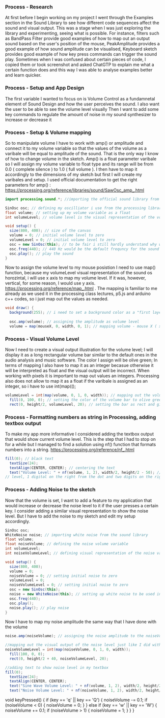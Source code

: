 
### Process - Research 
At first before I begin working on my project I went through the Examples section in the Sound Library to see how different code sequences affect the sound and visual output. This was a stage when I was just exploring the library and experimenting, seeing what is possible. For instance, filters such as BandPass Filter provide good examples of how to map out an output sound based on the user's position of the mouse, PeakAmplitude provides a good example of how sound amplitude can be visualised, Keyboard sketch provides good example of how key press commands can trigger the sound play. Sometimes when I was confused about certain pieces of code, I copied them or took screenshot and asked ChatGTP to explain me what a certain function does and this way I was able to analyse examples better and learn quicker. 
### Process - Setup and App Design 
The first variable I wanted to focus on is Volume Control as a fundamnetal element of Sound Design and how the user perceives the sound. 
I also want the user to be able to see the volume level visually
Then I want to add some key commands to regulate the amount of noise in my sound synthesizer to increase or decrease it 
### Process - Setup & Volume mapping 
So to manipulate volume I have to work with amp() or amplitude and connect it to my volume variable so that the values of the volume as a varibale will be equal to amplitude of the sound. That is the only way I know of how to change volume in the sketch. Amp() is a float parameter varibale so I will assign my volume variable to float type and its range will be from 0.0 ( complete silence ) to 1.0 ( full volume ). I then have to map it accordingly to the dimensions of my sketch but first I will create my varibales and setup. I used official documentation to get the right parameters for amp() : https://processing.org/reference/libraries/sound/SawOsc_amp_.html
```java 
import processing.sound.*; //importing the official sound library from Processing Foundation

SinOsc osc; // defining my oscilliator i use from the processing library for this project 
float volume; // setting up my volume variable as a float 
int volumeLevel; // volume level is the visual representation of the volume being played, int because i will use pixels on the screen to draw it

void setup() {
  size(800, 400); // size of the canvas
  volume = 0; // initial volume level to zero
  volumeLevel = 0; // initial volume level to zero
  osc = new SinOsc(this); // to be fair i still hardly understand why we use (this) in java but as i understand what we did in class this is a special word in java that basically helps us to use and change oscillator in the sketch 
  osc.freq(440); // 440 Hz would be the default frequncy for the sound in Oscillators
  osc.play(); // play the sound
}
```
Now to assign the volume level to my mouse posistion I need to use map() function, because my volumeLevel visual representation of the sound os horozintal, i will use x axis to map my volume level. If it was, however, vertical, for some reason, I would use y axis. https://processing.org/reference/map_.html . The mapping is familiar to me already as we used it in the processing class lectures, p5.js and arduino c++ codes, so i just map out the values as needed. 

```java 
void draw() {
  background(255); // i need to set a background color as a "first layer" of my sketch so that all the UI elements will go on top of it
  
  osc.amp(volume); // assigning the amplitude as volume level
  volume = map(mouseX, 0, width, 0, 1); // mapping volume - mouse X ( x asis ) as the incoming value to be converted, volume as float from 0.0 to 1.0 
```
### Process - Visual Volume Level 

Now I need to create a visual output illustration for the volume level; I will display it as a long rectangular volume bar similar to the default ones in the audio analysis and music software. The color I assign will be olive green; 
In terms of mapping I also have to map it as an integer becasue otherwise it will be interpreted as float and the visual output will be incorrect. When working with pixels it is important to map out values an integers. Processing also does not allow to map it as a float if the varibale is assigned as an integer, so i have to use int(map(();

```java
volumeLevel = int(map(volume, 0, 1, 0, width)); // mapping out the volumeLevel as integer for visual output
  fill(0, 100, 0); // setting the color of the volume bar to olive green 
  rect(0, height/2, volumeLevel, 20); // setting the bar as rect and giving it physicla parameters - position, height and width. I did not necceseraly wanted to center // it so it will be a bit below the center as well   
```
### Process - Formatting numbers as string in Processing, adding textbox output 

To make my app more informative I considered adding the textbox output that would show current volume level. This is the step that I had to stop on for a while but I managed to find a solution using nf() function that formats numbers into a string. https://processing.org/reference/nf_.html 

```java
fill(0); // black text 
  textSize(24); 
  textAlign(CENTER, CENTER); // centering the text 
  text("Volume Level: " + nf(volume, 1, 2), width/2, height/2 - 50); // nf(volume, 1, 2) basically means that there will be output according to my volume or amplitude 
// level, 1 digital on the right from the dot and two digits on the right, that is typical for float values so I used it in this case
```
### Process - Adding Noise to the sketch 
Now that the volume is set, I want to add a feature to my application that would increase or decrease the noise level to it if the user presses a certain key. I consider adding a similar visual representation to show the noise level. But I have to add the noise to my sketch and edit my setup accordingly.

```java
SinOsc osc;
WhiteNoise noise; // importing white noise from the sound library
float volume;
float noiseVolume; // defining the noise volume variable
int volumeLevel;
int noiseVolumeLevel; // defining visual representation of the noise varibale 
```
```java
void setup() {
  size(800, 400);
  volume = 0;
  noiseVolume = 0; // setting initial noise to zero
  volumeLevel = 0;
  noiseVolumeLevel = 0; // setting initial noise to zero
  osc = new SinOsc(this);
  noise = new WhiteNoise(this); // setting up white noise to be used in the sketch
  osc.freq(440);
  osc.play();
  noise.play(); // play noise
}
```
Now I have to map my noise amplitude the same way that I have done with the volume 

```java
noise.amp(noiseVolume); // assigning the noise amplitude to the noiseVolume varibale I defined

//mapping out the visual output of the noise level just like I did with the sound level 
noiseVolumeLevel = int(map(noiseVolume, 0, 1, 0, width));
  fill(100, 0, 0);
  rect(0, height/2 + 40, noiseVolumeLevel, 20);

//adding text to show noise level in my textbox
fill(0);
  textSize(24);
  textAlign(CENTER, CENTER);
  text("Sine Wave Volume Level: " + nf(volume, 1, 2), width/2, height/2 - 50);
  text("Noise Volume Level: " + nf(noiseVolume, 1, 2), width/2, height/2 + 90); // I position the noise text below volume text
```



void keyPressed() {
  if (key == 'q' || key == 'Q') {
    noiseVolume -= 0.1;
    if (noiseVolume < 0) {
      noiseVolume = 0;
    }
  } else if (key == 'w' || key == 'W') {
    noiseVolume += 0.1;
    if (noiseVolume > 1) {
      noiseVolume = 1;
    }
  }
}
